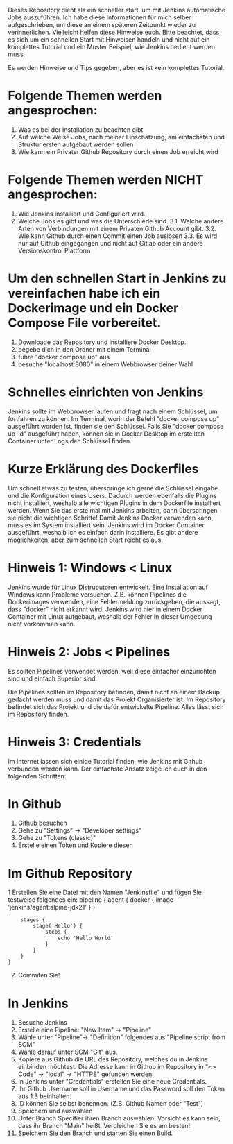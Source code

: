 Dieses Repository dient als ein schneller start, um mit Jenkins automatische Jobs auszuführen.
Ich habe diese Informationen für mich selber aufgeschrieben, um diese an einem späteren Zeitpunkt wieder zu verinnerlichen. 
Vielleicht helfen diese Hinweise euch. Bitte beachtet, dass es sich um ein schnellen Start mit Hinweisen handeln und nicht auf ein komplettes Tutorial und ein Muster Beispiel, wie Jenkins bedient werden muss.

Es werden Hinweise und Tips gegeben, aber es ist kein komplettes Tutorial. 

# Folgende Themen werden angesprochen:
1. Was es bei der Installation zu beachten gibt.
2. Auf welche Weise Jobs, nach meiner Einschätzung, am einfachsten und Strukturiersten aufgebaut werden sollen
3. Wie kann ein Privater Github Repository durch einen Job erreicht wird 

# Folgende Themen werden NICHT angesprochen:
1. Wie Jenkins installiert und Configuriert wird.
2. Welche Jobs es gibt und was die Unterschiede sind.
3.1. Welche andere Arten von Verbindungen mit einem Privaten Github Account gibt.
3.2. Wie kann Github durch einen Commit einen Job auslösen
3.3. Es wird nur auf Github eingegangen und nicht auf Gitlab oder ein andere Versionskontrol Plattform

# Um den schnellen Start in Jenkins zu vereinfachen habe ich ein Dockerimage und ein Docker Compose File vorbereitet.
1. Downloade das Repository und installiere Docker Desktop.
2. begebe dich in den Ordner mit einem Terminal
3. führe "docker compose up" aus
4. besuche "localhost:8080" in einem Webbrowser deiner Wahl

# Schnelles einrichten von Jenkins
Jenkins sollte im Webbrowser laufen und fragt nach einem Schlüssel, um fortfahren zu können. 
Im Terminal, worin der Befehl "docker compose up" ausgeführt worden ist, finden sie den Schlüssel.
Falls Sie "docker compose up -d" ausgeführt haben, können sie in Docker Desktop im erstellten Container unter Logs den Schlüssel finden.

# Kurze Erklärung des Dockerfiles
Um schnell etwas zu testen, überspringe ich gerne die Schlüssel eingabe und die Konfiguration eines Users.
Dadurch werden ebenfalls die Plugins nicht installiert, weshalb alle wichtigen Plugins in dem Dockerfile installiert werden.
Wenn Sie das erste mal mit Jenkins arbeiten, dann überspringen sie nicht die wichtigen Schritte!
Damit Jenkins Docker verwenden kann, muss es im System installiert sein. Jenkins wird im Docker Container ausgeführt, weshalb ich es einfach darin installiere. Es gibt andere möglichkeiten, aber zum schnellen Start reicht es aus.

# Hinweis 1: Windows < Linux
Jenkins wurde für Linux Distrubutoren entwickelt. 
Eine Installation auf Windows kann Probleme versuchen. Z.B. können Pipelines die Dockerimages verwenden, eine Fehlermeldung zurückgeben, die aussagt, dass "docker" nicht erkannt wird. 
Jenkins wird hier in einem Docker Container mit Linux aufgebaut, weshalb der Fehler in dieser Umgebung nicht vorkommen kann. 

# Hinweis 2: Jobs < Pipelines
Es sollten Pipelines verwendet werden, weil diese einfacher einzurichten sind und einfach Superior sind.

Die Pipelines sollten im Repository befinden, damit nicht an einem Backup gedacht werden muss und damit das Projekt Organisierter ist. 
Im Repository befindet sich das Projekt und die dafür entwickelte Pipeline.
Alles lässt sich im Repository finden.

# Hinweis 3: Credentials
Im Internet lassen sich einige Tutorial finden, wie Jenkins mit Github verbunden werden kann.
Der einfachste Ansatz zeige ich euch in den folgenden Schritten:
# In Github
1. Github besuchen
2. Gehe zu "Settings" -> "Developer settings"
3. Gehe zu "Tokens (classic)"
4. Erstelle einen Token und Kopiere diesen

# Im Github Repository
1 Erstellen Sie eine Datei mit den Namen "Jenkinsfile" und fügen Sie testweise folgendes ein:
    pipeline {
        agent {
            docker {
                image 'jenkins/agent:alpine-jdk21'
            }
        }
        
        stages {
            stage('Hello') {
                steps {
                    echo 'Hello World'
                }
            }
        }
    }
2. Commiten Sie!

# In Jenkins
1. Besuche Jenkins
2. Erstelle eine Pipeline: "New Item" -> "Pipeline"
3. Wähle unter "Pipeline"-> "Definition" folgendes aus "Pipeline script from SCM"
4. Wähle darauf unter SCM "Git" aus.
5. Kopiere aus Github die URL des Repository, welches du in Jenkins einbinden möchtest.
  Die Adresse kann in Github im Repository in "<> Code" -> "local" -> "HTTPS" gefunden werden.
6. In Jenkins unter "Credentials" erstellen Sie eine neue Credentials.
7. Ihr Github Username soll in Username und das Password soll den Token aus 1.3 beinhalten.
8. ID können Sie selbst benennen. (Z.B. Github Namen oder "Test")
9. Speichern und auswählen
10. Unter Branch Specifier ihren Branch auswählen. Vorsicht es kann sein, dass ihr Branch "Main" heißt. Vergleichen Sie es am besten!
11. Speichern Sie den Branch und starten Sie einen Build.


